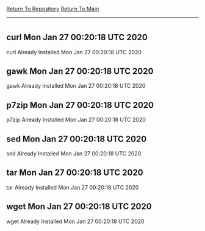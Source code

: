 [Return To Repository](https://github.com/deathbybandaid/piholeparser/)
[Return To Main](https://github.com/deathbybandaid/piholeparser/blob/master/RecentRunLogs/Mainlog.md)
____________________________________
# 
## curl Mon Jan 27 00:20:18 UTC 2020
curl Already Installed Mon Jan 27 00:20:18 UTC 2020
## gawk Mon Jan 27 00:20:18 UTC 2020
gawk Already Installed Mon Jan 27 00:20:18 UTC 2020
## p7zip Mon Jan 27 00:20:18 UTC 2020
p7zip Already Installed Mon Jan 27 00:20:18 UTC 2020
## sed Mon Jan 27 00:20:18 UTC 2020
sed Already Installed Mon Jan 27 00:20:18 UTC 2020
## tar Mon Jan 27 00:20:18 UTC 2020
tar Already Installed Mon Jan 27 00:20:18 UTC 2020
## wget Mon Jan 27 00:20:18 UTC 2020
wget Already Installed Mon Jan 27 00:20:18 UTC 2020
